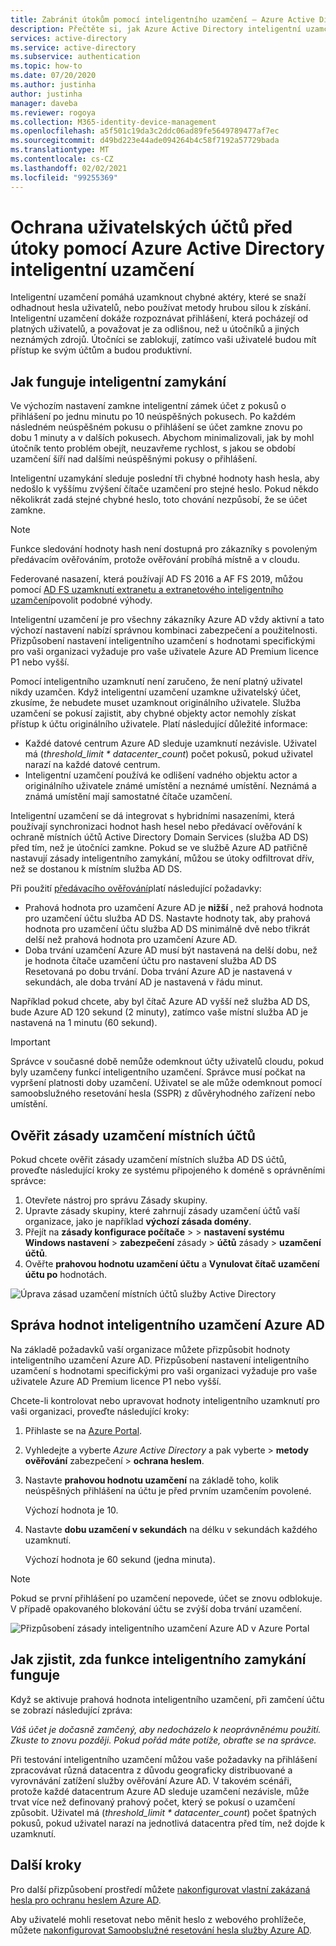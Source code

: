 ```yaml
---
title: Zabránit útokům pomocí inteligentního uzamčení – Azure Active Directory
description: Přečtěte si, jak Azure Active Directory inteligentní uzamčení pomáhá chránit vaši organizaci před útoky hrubou silou, které se pokoušejí uhodnout hesla uživatelů.
services: active-directory
ms.service: active-directory
ms.subservice: authentication
ms.topic: how-to
ms.date: 07/20/2020
ms.author: justinha
author: justinha
manager: daveba
ms.reviewer: rogoya
ms.collection: M365-identity-device-management
ms.openlocfilehash: a5f501c19da3c2ddc06ad89fe5649789477af7ec
ms.sourcegitcommit: d49bd223e44ade094264b4c58f7192a57729bada
ms.translationtype: MT
ms.contentlocale: cs-CZ
ms.lasthandoff: 02/02/2021
ms.locfileid: "99255369"
---
```

# <a name="protect-user-accounts-from-attacks-with-azure-active-directory-smart-lockout"></a>Ochrana uživatelských účtů před útoky pomocí Azure Active Directory inteligentní uzamčení

Inteligentní uzamčení pomáhá uzamknout chybné aktéry, které se snaží odhadnout hesla uživatelů, nebo používat metody hrubou silou k získání. Inteligentní uzamčení dokáže rozpoznávat přihlášení, která pocházejí od platných uživatelů, a považovat je za odlišnou, než u útočníků a jiných neznámých zdrojů. Útočníci se zablokují, zatímco vaši uživatelé budou mít přístup ke svým účtům a budou produktivní.

## <a name="how-smart-lockout-works"></a>Jak funguje inteligentní zamykání

Ve výchozím nastavení zamkne inteligentní zámek účet z pokusů o přihlášení po jednu minutu po 10 neúspěšných pokusech. Po každém následném neúspěšném pokusu o přihlášení se účet zamkne znovu po dobu 1 minuty a v dalších pokusech. Abychom minimalizovali, jak by mohl útočník tento problém obejít, neuzavřeme rychlost, s jakou se období uzamčení šíří nad dalšími neúspěšnými pokusy o přihlášení.

Inteligentní uzamykání sleduje poslední tři chybné hodnoty hash hesla, aby nedošlo k vyššímu zvýšení čítače uzamčení pro stejné heslo. Pokud někdo několikrát zadá stejné chybné heslo, toto chování nezpůsobí, že se účet zamkne.

> [!NOTE]
> Funkce sledování hodnoty hash není dostupná pro zákazníky s povoleným předávacím ověřováním, protože ověřování probíhá místně a v cloudu.

Federované nasazení, která používají AD FS 2016 a AF FS 2019, můžou pomocí [AD FS uzamknutí extranetu a extranetového inteligentního uzamčení](/windows-server/identity/ad-fs/operations/configure-ad-fs-extranet-smart-lockout-protection)povolit podobné výhody.

Inteligentní uzamčení je pro všechny zákazníky Azure AD vždy aktivní a tato výchozí nastavení nabízí správnou kombinaci zabezpečení a použitelnosti. Přizpůsobení nastavení inteligentního uzamčení s hodnotami specifickými pro vaši organizaci vyžaduje pro vaše uživatele Azure AD Premium licence P1 nebo vyšší.

Pomocí inteligentního uzamknutí není zaručeno, že není platný uživatel nikdy uzamčen. Když inteligentní uzamčení uzamkne uživatelský účet, zkusíme, že nebudete muset uzamknout originálního uživatele. Služba uzamčení se pokusí zajistit, aby chybné objekty actor nemohly získat přístup k účtu originálního uživatele. Platí následující důležité informace:

* Každé datové centrum Azure AD sleduje uzamknutí nezávisle. Uživatel má (*threshold_limit * datacenter_count*) počet pokusů, pokud uživatel narazí na každé datové centrum.
* Inteligentní uzamčení používá ke odlišení vadného objektu actor a originálního uživatele známé umístění a neznámé umístění. Neznámá a známá umístění mají samostatné čítače uzamčení.

Inteligentní uzamčení se dá integrovat s hybridními nasazeními, která používají synchronizaci hodnot hash hesel nebo předávací ověřování k ochraně místních účtů Active Directory Domain Services (služba AD DS) před tím, než je útočníci zamkne. Pokud se ve službě Azure AD patřičně nastavují zásady inteligentního zamykání, můžou se útoky odfiltrovat dřív, než se dostanou k místním služba AD DS.

Při použití [předávacího ověřování](../hybrid/how-to-connect-pta.md)platí následující požadavky:

* Prahová hodnota pro uzamčení Azure AD je **nižší** , než prahová hodnota pro uzamčení účtu služba AD DS. Nastavte hodnoty tak, aby prahová hodnota pro uzamčení účtu služba AD DS minimálně dvě nebo třikrát delší než prahová hodnota pro uzamčení Azure AD.
* Doba trvání uzamčení Azure AD musí být nastavená na delší dobu, než je hodnota čítače uzamčení účtu pro nastavení služba AD DS Resetovaná po dobu trvání. Doba trvání Azure AD je nastavená v sekundách, ale doba trvání AD je nastavená v řádu minut.

Například pokud chcete, aby byl čítač Azure AD vyšší než služba AD DS, bude Azure AD 120 sekund (2 minuty), zatímco vaše místní služba AD je nastavená na 1 minutu (60 sekund).

> [!IMPORTANT]
> Správce v současné době nemůže odemknout účty uživatelů cloudu, pokud byly uzamčeny funkcí inteligentního uzamčení. Správce musí počkat na vypršení platnosti doby uzamčení. Uživatel se ale může odemknout pomocí samoobslužného resetování hesla (SSPR) z důvěryhodného zařízení nebo umístění.

## <a name="verify-on-premises-account-lockout-policy"></a>Ověřit zásady uzamčení místních účtů

Pokud chcete ověřit zásady uzamčení místních služba AD DS účtů, proveďte následující kroky ze systému připojeného k doméně s oprávněními správce:

1. Otevřete nástroj pro správu Zásady skupiny.
2. Upravte zásady skupiny, které zahrnují zásady uzamčení účtů vaší organizace, jako je například **výchozí zásada domény**.
3. Přejít na **zásady konfigurace počítače**  >    >  **nastavení systému Windows nastavení**  >  **zabezpečení** zásady  >  **účtů** zásady  >  **uzamčení účtů**.
4. Ověřte **prahovou hodnotu uzamčení účtu** a **Vynulovat čítač uzamčení účtu po** hodnotách.

![Úprava zásad uzamčení místních účtů služby Active Directory](./media/howto-password-smart-lockout/active-directory-on-premises-account-lockout-policy.png)

## <a name="manage-azure-ad-smart-lockout-values"></a>Správa hodnot inteligentního uzamčení Azure AD

Na základě požadavků vaší organizace můžete přizpůsobit hodnoty inteligentního uzamčení Azure AD. Přizpůsobení nastavení inteligentního uzamčení s hodnotami specifickými pro vaši organizaci vyžaduje pro vaše uživatele Azure AD Premium licence P1 nebo vyšší.

Chcete-li kontrolovat nebo upravovat hodnoty inteligentního uzamknutí pro vaši organizaci, proveďte následující kroky:

1. Přihlaste se na [Azure Portal](https://portal.azure.com).
1. Vyhledejte a vyberte *Azure Active Directory* a pak vyberte   >  **metody ověřování** zabezpečení  >  **ochrana heslem**.
1. Nastavte **prahovou hodnotu uzamčení** na základě toho, kolik neúspěšných přihlášení na účtu je před prvním uzamčením povolené.

    Výchozí hodnota je 10.

1. Nastavte **dobu uzamčení v sekundách** na délku v sekundách každého uzamknutí.

    Výchozí hodnota je 60 sekund (jedna minuta).

> [!NOTE]
> Pokud se první přihlášení po uzamčení nepovede, účet se znovu odblokuje. V případě opakovaného blokování účtu se zvýší doba trvání uzamčení.

![Přizpůsobení zásady inteligentního uzamčení Azure AD v Azure Portal](./media/howto-password-smart-lockout/azure-active-directory-custom-smart-lockout-policy.png)

## <a name="how-to-determine-if-the-smart-lockout-feature-is-working-or-not"></a>Jak zjistit, zda funkce inteligentního zamykání funguje

Když se aktivuje prahová hodnota inteligentního uzamčení, při zamčení účtu se zobrazí následující zpráva:

*Váš účet je dočasně zamčený, aby nedocházelo k neoprávněnému použití. Zkuste to znovu později. Pokud pořád máte potíže, obraťte se na správce.*

Při testování inteligentního uzamčení můžou vaše požadavky na přihlášení zpracovávat různá datacentra z důvodu geograficky distribuované a vyrovnávání zatížení služby ověřování Azure AD. V takovém scénáři, protože každé datacentrum Azure AD sleduje uzamčení nezávisle, může trvat více než definovaný prahový počet, který se pokusí o uzamčení způsobit. Uživatel má (*threshold_limit * datacenter_count*) počet špatných pokusů, pokud uživatel narazí na jednotlivá datacentra před tím, než dojde k uzamknutí.

## <a name="next-steps"></a>Další kroky

Pro další přizpůsobení prostředí můžete [nakonfigurovat vlastní zakázaná hesla pro ochranu heslem Azure AD](tutorial-configure-custom-password-protection.md).

Aby uživatelé mohli resetovat nebo měnit heslo z webového prohlížeče, můžete [nakonfigurovat Samoobslužné resetování hesla služby Azure AD](tutorial-enable-sspr.md).
